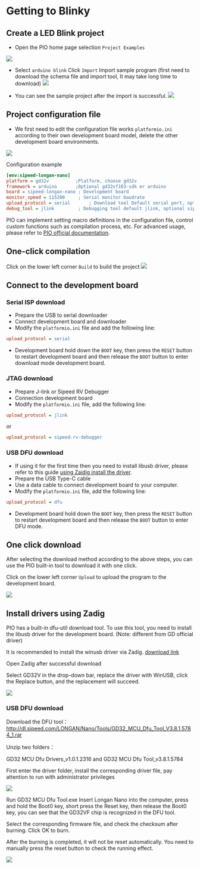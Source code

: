 Getting to Blinky
=====

## Create a LED Blink project

* Open the PIO home page selection `Project Examples`

![](http://blog.sipeed.com/wp-content/uploads/2019/04/d977e844490e6ccc4625f701883a29f5.png)

* Select `arduino blink` Click `Import` Import sample program (first need to download the schema file and import tool, It may take long time to download)
![](http://blog.sipeed.com/wp-content/uploads/2019/04/82943a6b74077e6210e2d9421cb5438f.png)


* You can see the sample project after the import is successful.
![](http://blog.sipeed.com/wp-content/uploads/2019/04/1262373ca7b0b483e30dac1124adaabf.png)

## Project configuration file


* We first need to edit the configuration file works `platformio.ini` according to their own development board model, delete the other development board environments.

![](assets/../../../assets/pio_ini_cfg.png)

Configuration example
```ini
[env:sipeed-longan-nano]
platform = gd32v          ;Platform, choose gd32v
framework = arduino       ;Optional gd32vf103-sdk or arduino
board = sipeed-longan-nano ; Development board
monitor_speed = 115200     ; Serial monitor baudrate
upload_protocol = serial       ; Download tool Default serial port, optional jlink, gd-link, dfu, etc.
debug_tool = jlink         ; Debugging tool default jlink, optional sipeed-rv-debugger, etc.
```
PIO can implement setting macro definitions in the configuration file, control custom functions such as compilation process, etc. For advanced usage, please refer to [PIO official documentation](https://docs.platformio.org/en/latest/projectconf.html).

## One-click compilation

Click on the lower left corner `Build` to build the project
![](../../assets/pio_complie.png)

## Connect to the development board
### Serial ISP download
* Prepare the USB to serial downloader
* Connect development board and downloader
* Modify the `platformio.ini` file and add the following line:
```ini
upload_protocol = serial
```
* Development board hold down the `BOOT` key, then press the `RESET` button to restart development board and then release the `BOOT` button to enter download mode development board.

### JTAG download
* Prepare J-link or Sipeed RV Debugger
* Connection development board
* Modify the `platformio.ini` file, add the following line:
```ini
upload_protocol = jlink
```
or
```ini
upload_protocol = sipeed-rv-debugger
```

### USB DFU download
* If using it for the first time then you need to install libusb driver, please refer to this guide [using Zaidig install the driver](#install-drivers-using-zadig).
* Prepare the USB Type-C cable
* Use a data cable to connect development board to your computer.
* Modify the `platformio.ini` file, add the following line:
```ini
upload_protocol = dfu
```
* Development board hold down the `BOOT` key, then press the `RESET` button to restart development board and then release the `BOOT` button to enter DFU mode.
  

## One click download

After selecting the download method according to the above steps, you can use the PIO built-in tool to download it with one click.

Click on the lower left corner `Upload` to upload the program to the development board.

![](../../assets/pio_upload.png)

## Install drivers using Zadig
PIO has a built-in dfu-util download tool. To use this tool, you need to install the libusb driver for the development board. (Note: different from GD official driver)

It is recommended to install the winusb driver via Zadig. [download link](https://github.com/pbatard/libwdi/releases/download/b721/zadig-2.4.exe)

Open Zadig after successful download

Select GD32V in the drop-down bar, replace the driver with WinUSB, click the Replace button, and the replacement will succeed.

![](../../assets/dfu_zadig.png)

### USB DFU download
Download the DFU tool：http://dl.sipeed.com/LONGAN/Nano/Tools/GD32_MCU_Dfu_Tool_V3.8.1.5784_1.rar

Unzip two folders：

GD32 MCU Dfu Drivers_v1.0.1.2316 and GD32 MCU Dfu Tool_v3.8.1.5784

First enter the driver folder, install the corresponding driver file, pay attention to run with administrator privileges

![](../../assets/examples/how_to_install_dfu.png)

Run GD32 MCU Dfu Tool.exe Insert Longan Nano into the computer, press and hold the Boot0 key, short press the Reset key, then release the Boot0 key, you can see that the GD32VF chip is recognized in the DFU tool.

Select the corresponding firmware file, and check the checksum after burning. Click OK to burn.

After the burning is completed, it will not be reset automatically. You need to manually press the reset button to check the running effect.

![](../../assets/examples/how_to_use_dfu.png)
